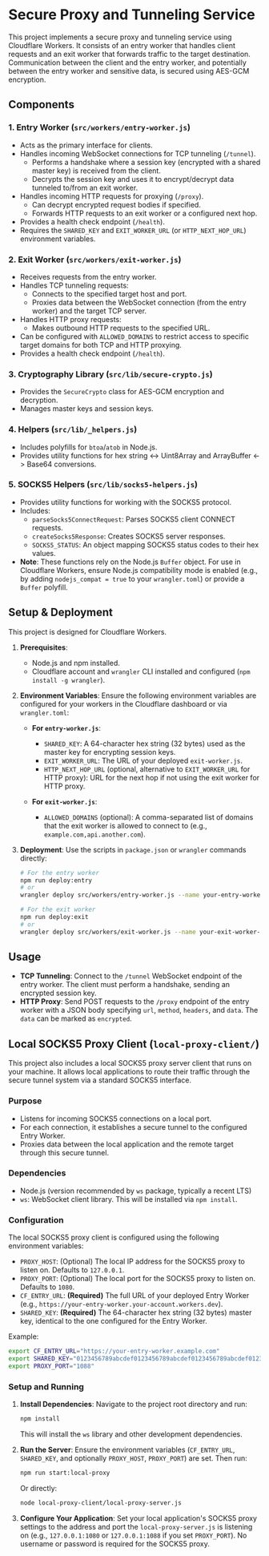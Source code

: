 # Secure Proxy and Tunneling Service

This project implements a secure proxy and tunneling service using Cloudflare Workers. It consists of an entry worker that handles client requests and an exit worker that forwards traffic to the target destination. Communication between the client and the entry worker, and potentially between the entry worker and sensitive data, is secured using AES-GCM encryption.

## Components

### 1. Entry Worker (`src/workers/entry-worker.js`)
-   Acts as the primary interface for clients.
-   Handles incoming WebSocket connections for TCP tunneling (`/tunnel`).
    -   Performs a handshake where a session key (encrypted with a shared master key) is received from the client.
    -   Decrypts the session key and uses it to encrypt/decrypt data tunneled to/from an exit worker.
-   Handles incoming HTTP requests for proxying (`/proxy`).
    -   Can decrypt encrypted request bodies if specified.
    -   Forwards HTTP requests to an exit worker or a configured next hop.
-   Provides a health check endpoint (`/health`).
-   Requires the `SHARED_KEY` and `EXIT_WORKER_URL` (or `HTTP_NEXT_HOP_URL`) environment variables.

### 2. Exit Worker (`src/workers/exit-worker.js`)
-   Receives requests from the entry worker.
-   Handles TCP tunneling requests:
    -   Connects to the specified target host and port.
    -   Proxies data between the WebSocket connection (from the entry worker) and the target TCP server.
-   Handles HTTP proxy requests:
    -   Makes outbound HTTP requests to the specified URL.
-   Can be configured with `ALLOWED_DOMAINS` to restrict access to specific target domains for both TCP and HTTP proxying.
-   Provides a health check endpoint (`/health`).

### 3. Cryptography Library (`src/lib/secure-crypto.js`)
-   Provides the `SecureCrypto` class for AES-GCM encryption and decryption.
-   Manages master keys and session keys.

### 4. Helpers (`src/lib/_helpers.js`)
-   Includes polyfills for `btoa`/`atob` in Node.js.
-   Provides utility functions for hex string <-> Uint8Array and ArrayBuffer <-> Base64 conversions.

### 5. SOCKS5 Helpers (`src/lib/socks5-helpers.js`)
-   Provides utility functions for working with the SOCKS5 protocol.
-   Includes:
    -   `parseSocks5ConnectRequest`: Parses SOCKS5 client CONNECT requests.
    -   `createSocks5Response`: Creates SOCKS5 server responses.
    -   `SOCKS5_STATUS`: An object mapping SOCKS5 status codes to their hex values.
-   **Note**: These functions rely on the Node.js `Buffer` object. For use in Cloudflare Workers, ensure Node.js compatibility mode is enabled (e.g., by adding `nodejs_compat = true` to your `wrangler.toml`) or provide a `Buffer` polyfill.

## Setup & Deployment

This project is designed for Cloudflare Workers.

1.  **Prerequisites**:
    -   Node.js and npm installed.
    -   Cloudflare account and `wrangler` CLI installed and configured (`npm install -g wrangler`).

2.  **Environment Variables**:
    Ensure the following environment variables are configured for your workers in the Cloudflare dashboard or via `wrangler.toml`:

    *   **For `entry-worker.js`**:
        *   `SHARED_KEY`: A 64-character hex string (32 bytes) used as the master key for encrypting session keys.
        *   `EXIT_WORKER_URL`: The URL of your deployed `exit-worker.js`.
        *   `HTTP_NEXT_HOP_URL` (optional, alternative to `EXIT_WORKER_URL` for HTTP proxy): URL for the next hop if not using the exit worker for HTTP proxy.

    *   **For `exit-worker.js`**:
        *   `ALLOWED_DOMAINS` (optional): A comma-separated list of domains that the exit worker is allowed to connect to (e.g., `example.com,api.another.com`).

3.  **Deployment**:
    Use the scripts in `package.json` or `wrangler` commands directly:
    ```bash
    # For the entry worker
    npm run deploy:entry
    # or
    wrangler deploy src/workers/entry-worker.js --name your-entry-worker-name

    # For the exit worker
    npm run deploy:exit
    # or
    wrangler deploy src/workers/exit-worker.js --name your-exit-worker-name
    ```

## Usage

-   **TCP Tunneling**: Connect to the `/tunnel` WebSocket endpoint of the entry worker. The client must perform a handshake, sending an encrypted session key.
-   **HTTP Proxy**: Send POST requests to the `/proxy` endpoint of the entry worker with a JSON body specifying `url`, `method`, `headers`, and `data`. The `data` can be marked as `encrypted`.

## Local SOCKS5 Proxy Client (`local-proxy-client/`)

This project also includes a local SOCKS5 proxy server client that runs on your machine. It allows local applications to route their traffic through the secure tunnel system via a standard SOCKS5 interface.

### Purpose
-   Listens for incoming SOCKS5 connections on a local port.
-   For each connection, it establishes a secure tunnel to the configured Entry Worker.
-   Proxies data between the local application and the remote target through this secure tunnel.

### Dependencies
-   Node.js (version recommended by `ws` package, typically a recent LTS)
-   `ws`: WebSocket client library. This will be installed via `npm install`.

### Configuration
The local SOCKS5 proxy client is configured using the following environment variables:

-   `PROXY_HOST`: (Optional) The local IP address for the SOCKS5 proxy to listen on. Defaults to `127.0.0.1`.
-   `PROXY_PORT`: (Optional) The local port for the SOCKS5 proxy to listen on. Defaults to `1080`.
-   `CF_ENTRY_URL`: **(Required)** The full URL of your deployed Entry Worker (e.g., `https://your-entry-worker.your-account.workers.dev`).
-   `SHARED_KEY`: **(Required)** The 64-character hex string (32 bytes) master key, identical to the one configured for the Entry Worker.

Example:
```bash
export CF_ENTRY_URL="https://your-entry-worker.example.com"
export SHARED_KEY="0123456789abcdef0123456789abcdef0123456789abcdef0123456789abcdef"
export PROXY_PORT="1088"
```

### Setup and Running
1.  **Install Dependencies**:
    Navigate to the project root directory and run:
    ```bash
    npm install
    ```
    This will install the `ws` library and other development dependencies.

2.  **Run the Server**:
    Ensure the environment variables (`CF_ENTRY_URL`, `SHARED_KEY`, and optionally `PROXY_HOST`, `PROXY_PORT`) are set. Then run:
    ```bash
    npm run start:local-proxy
    ```
    Or directly:
    ```bash
    node local-proxy-client/local-proxy-server.js
    ```

3.  **Configure Your Application**:
    Set your local application's SOCKS5 proxy settings to the address and port the `local-proxy-server.js` is listening on (e.g., `127.0.0.1:1080` or `127.0.0.1:1088` if you set `PROXY_PORT`). No username or password is required for the SOCKS5 proxy.
